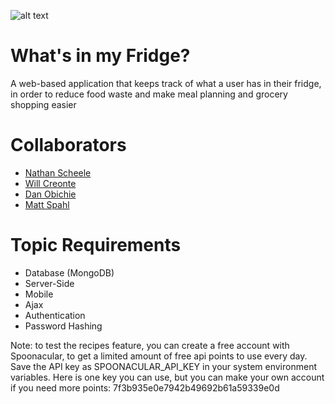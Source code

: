 ![alt text](https://raw.githubusercontent.com/NathanScheele/CS326Project/FinishedLogo.png)

# What's in my Fridge?
A web-based application that keeps track of what a user has in their fridge, in order to reduce food waste and make meal planning and grocery shopping easier

# Collaborators
- [Nathan Scheele](team/NATHAN_SCHEELE.md)
- [Will Creonte](team/WILL_CREONTE.md)
- [Dan Obichie](team/DANIEL_OBICHIE.md)
- [Matt Spahl](team/MATTHEW_SPAHL.md)
# Topic Requirements
- Database (MongoDB)
- Server-Side
- Mobile
- Ajax
- Authentication
- Password Hashing

Note: to test the recipes feature, you can create a free account with Spoonacular, to get a limited amount of free api points to use every day. Save the API key as SPOONACULAR_API_KEY in your system environment variables.
Here is one key you can use, but you can make your own account if you need
more points: 7f3b935e0e7942b49692b61a59339e0d